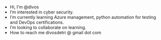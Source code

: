 - Hi, I’m @divos
- I’m interested in cyber security.
- I’m currently learning Azure management, python automation for testing and DevOps certifications.
- I’m looking to collaborate on learning.
- How to reach me divosdetri @ gmail dot com

<!---
divos/divos is a ✨ special ✨ repository because its `README.md` (this file) appears on your GitHub profile.
You can click the Preview link to take a look at your changes.
--->
